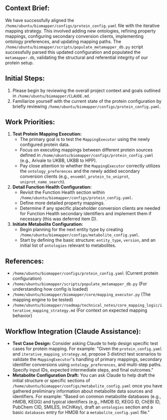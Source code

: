 ## Context Brief:

We have successfully aligned the `/home/ubuntu/biomapper/configs/protein_config.yaml` file with the iterative mapping strategy. This involved adding new ontologies, refining property mappings, configuring secondary conversion clients, implementing ontology preferences, and updating mapping paths. The `/home/ubuntu/biomapper/scripts/populate_metamapper_db.py` script successfully parsed this updated configuration and populated the `metamapper.db`, validating the structural and referential integrity of our protein setup.

## Initial Steps:

1.  Please begin by reviewing the overall project context and goals outlined in `/home/ubuntu/biomapper/CLAUDE.md`.
2.  Familiarize yourself with the current state of the protein configuration by briefly reviewing `/home/ubuntu/biomapper/configs/protein_config.yaml`.

## Work Priorities:

1.  **Test Protein Mapping Execution:**
    *   The primary goal is to test the `MappingExecutor` using the newly configured protein data.
    *   Focus on executing mappings between different protein sources defined in `/home/ubuntu/biomapper/configs/protein_config.yaml` (e.g., Arivale to UKBB, UKBB to HPP).
    *   Pay close attention to whether the `MappingExecutor` correctly utilizes the `ontology_preferences` and the newly added secondary conversion clients (e.g., `ensembl_protein_to_uniprot`, `uniprot_name_search`).
2.  **Detail Function Health Configuration:**
    *   Revisit the Function Health section within `/home/ubuntu/biomapper/configs/protein_config.yaml`.
    *   Define more detailed property mappings.
    *   Determine if any specific placeholder conversion clients are needed for Function Health secondary identifiers and implement them if necessary (this was deferred item D).
3.  **Initiate Metabolite Configuration:**
    *   Begin planning for the next entity type by creating `/home/ubuntu/biomapper/configs/metabolite_config.yaml`.
    *   Start by defining the basic structure: `entity_type`, `version`, and an initial list of `ontologies` relevant to metabolites.

## References:

-   `/home/ubuntu/biomapper/configs/protein_config.yaml` (Current protein configuration)
-   `/home/ubuntu/biomapper/scripts/populate_metamapper_db.py` (For understanding how config is loaded)
-   `/home/ubuntu/biomapper/biomapper/core/mapping_executor.py` (The mapping engine to be tested)
-   `/home/ubuntu/biomapper/roadmap/technical_notes/core_mapping_logic/iterative_mapping_strategy.md` (For context on expected mapping behavior)

## Workflow Integration (Claude Assistance):

-   **Test Case Design:** Consider asking Claude to help design specific test cases for protein mapping. For example: "Given the `protein_config.yaml` and `iterative_mapping_strategy.md`, propose 3 distinct test scenarios to validate the `MappingExecutor`'s handling of primary mappings, secondary identifier conversions using `ontology_preferences`, and multi-step paths. Specify input IDs, expected intermediate steps, and final outcomes."
-   **Metabolite Configuration Draft:** You can ask Claude to help draft the initial structure or specific sections of `/home/ubuntu/biomapper/configs/metabolite_config.yaml` once you have gathered preliminary information about metabolite data sources and identifiers. For example: "Based on common metabolite databases (e.g., HMDB, KEGG) and typical identifiers (e.g., HMDB ID, KEGG ID, ChEBI ID, PubChem CID, SMILES, InChIKey), draft an `ontologies` section and a basic `databases` entry for HMDB for a `metabolite_config.yaml` file."